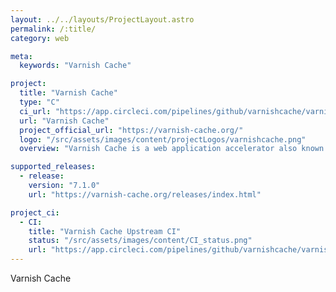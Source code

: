 ```yaml
---
layout: ../../layouts/ProjectLayout.astro
permalink: /:title/
category: web

meta:
  keywords: "Varnish Cache"

project:
  title: "Varnish Cache"
  type: "C"
  ci_url: "https://app.circleci.com/pipelines/github/varnishcache/varnish-cache"
  url: "Varnish Cache"
  project_official_url: "https://varnish-cache.org/"
  logo: "/src/assets/images/content/projectLogos/varnishcache.png"
  overview: "Varnish Cache is a web application accelerator also known as a caching HTTP reverse proxy. You install it in front of any server that speaks HTTP and configure it to cache the contents. "

supported_releases:
  - release:
    version: "7.1.0"
    url: "https://varnish-cache.org/releases/index.html"

project_ci:
  - CI:
    title: "Varnish Cache Upstream CI"
    status: "/src/assets/images/content/CI_status.png"
    url: "https://app.circleci.com/pipelines/github/varnishcache/varnish-cache"
---
```


<p>Varnish Cache</p>
